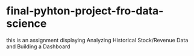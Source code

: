 # final-pyhton-project-fro-data-science
this is an assignment displaying Analyzing Historical Stock/Revenue Data and Building a Dashboard
